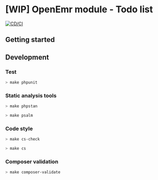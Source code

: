 # [WIP] OpenEmr module - Todo list

[![CD/CI](https://github.com/MedicalMundi/oe-module-todo-list/actions/workflows/cd-ci.yaml/badge.svg)](https://github.com/MedicalMundi/oe-module-todo-list/actions/workflows/cd-ci.yaml)

## Getting started

## Development

### Test

```bash
> make phpunit
```

### Static analysis tools

```bash
> make phpstan
```

```bash
> make psalm
```

### Code style

```bash
> make cs-check
```

```bash
> make cs
```

### Composer validation

```bash
> make composer-validate
```
